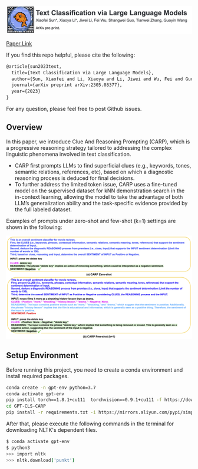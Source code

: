 <div align="center">
  <img src="files/carp_header_v2.jpg" width="800">
</div>

[Paper Link](https://arxiv.org/abs/2305.08377)<br>

If you find this repo helpful, please cite the following:
```latex
@article{sun2023text,
  title={Text Classification via Large Language Models},
  author={Sun, Xiaofei and Li, Xiaoya and Li, Jiwei and Wu, Fei and Guo, Shangwei and Zhang, Tianwei and Wang, Guoyin},
  journal={arXiv preprint arXiv:2305.08377},
  year={2023}
}
```
For any question, please feel free to post Github issues. <br>


## Overview 

In this paper, we introduce Clue And Reasoning Prompting (CARP), which is a progressive reasoning strategy tailored to addressing the complex linguistic phenomena involved in text classification.
* CARP first prompts LLMs to find superficial clues (e.g., keywords, tones, semantic relations, references, etc), based on which a diagnostic reasoning process is deduced for final decisions. 
* To further address the limited token issue, CARP uses a fine-tuned model on the supervised dataset for kNN demonstration search in the in-context learning, allowing the model to take the advantage of both LLM’s generalization ability and the task-specific evidence provided by the full labeled dataset. <br>
 
Examples of prompts under zero-shot and few-shot (k=1) settings are shown in the following: <br>

<div align="left">
  <img src="files/carp_prompts.png" width="900">
</div>


## Setup Environment

Before running this project, you need to create a conda environment and install required packages. <br>

```bash 
conda create -n gpt-env python=3.7
conda activate gpt-env
pip install torch==1.8.1+cu111  torchvision==0.9.1+cu111 -f https://download.pytorch.org/whl/torch_stable.html
cd GPT-CLS-CARP
pip install -r requirements.txt -i https://mirrors.aliyun.com/pypi/simple/
```

After that, please execute the following commands in the terminal for downloading NLTK's dependent files.

```bash 
$ conda activate gpt-env
$ python3 
>>> import nltk
>>> nltk.download('punkt')
```

### 